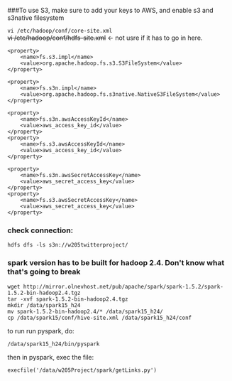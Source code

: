 ###To use S3, make sure to add your keys to AWS, and enable s3 and s3native filesystem

`vi /etc/hadoop/conf/core-site.xml`   
~~vi /etc/hadoop/conf/hdfs-site.xml~~ <- not usre if it has to go in here.   

```
<property>
	<name>fs.s3.impl</name>
	<value>org.apache.hadoop.fs.s3.S3FileSystem</value>
</property>

<property>
	<name>fs.s3n.impl</name>
	<value>org.apache.hadoop.fs.s3native.NativeS3FileSystem</value>
</property>

<property>
	<name>fs.s3n.awsAccessKeyId</name>
	<value>aws_access_key_id</value>
</property>
<property>
	<name>fs.s3.awsAccessKeyId</name>
	<value>aws_access_key_id</value>
</property>

<property>
	<name>fs.s3n.awsSecretAccessKey</name>
	<value>aws_secret_access_key</value>
</property>
<property>
	<name>fs.s3.awsSecretAccessKey</name>
	<value>aws_secret_access_key</value>
</property>
```

### check connection:   
`hdfs dfs -ls s3n://w205twitterproject/`     

### spark version has to be built for hadoop 2.4. Don't know what that's going to break   
```
wget http://mirror.olnevhost.net/pub/apache/spark/spark-1.5.2/spark-1.5.2-bin-hadoop2.4.tgz
tar -xvf spark-1.5.2-bin-hadoop2.4.tgz
mkdir /data/spark15_h24
mv spark-1.5.2-bin-hadoop2.4/* /data/spark15_h24/
cp /data/spark15/conf/hive-site.xml /data/spark15_h24/conf
```

to run run pyspark, do:   
```
/data/spark15_h24/bin/pyspark
```
then in pyspark, exec the file:   
```
execfile('/data/w205Project/spark/getLinks.py')
```



